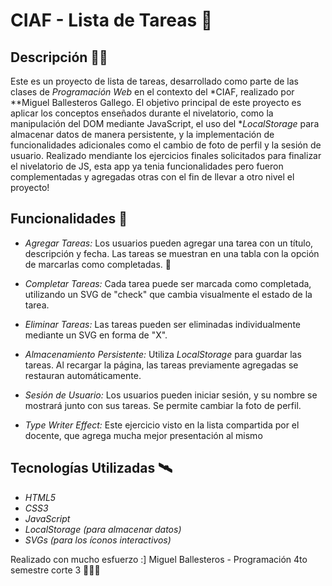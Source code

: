 # CIAF - Lista de Tareas 👾

## Descripción 🧑‍💻

Este es un proyecto de lista de tareas, desarrollado como parte de las clases de *Programación Web* en el contexto del *CIAF, realizado por **Miguel Ballesteros Gallego. El objetivo principal de este proyecto es aplicar los conceptos enseñados durante el nivelatorio, como la manipulación del DOM mediante JavaScript,  el uso del **LocalStorage* para almacenar datos de manera persistente, y la implementación de funcionalidades adicionales como el cambio de foto de perfil y la sesión de usuario. Realizado mendiante los ejercicios finales solicitados para finalizar el nivelatorio de JS, esta app ya tenia funcionalidades pero fueron complementadas y agregadas otras con el fin de llevar a otro nivel el proyecto!

## Funcionalidades 🚩

- *Agregar Tareas:* Los usuarios pueden agregar una tarea con un título, descripción y fecha. Las tareas se muestran en una tabla con la opción de marcarlas como completadas. 📓
  
- *Completar Tareas:* Cada tarea puede ser marcada como completada, utilizando un SVG de "check" que cambia visualmente el estado de la tarea.
  
- *Eliminar Tareas:* Las tareas pueden ser eliminadas individualmente mediante un SVG en forma de "X".

- *Almacenamiento Persistente:* Utiliza *LocalStorage* para guardar las tareas. Al recargar la página, las tareas previamente agregadas se restauran automáticamente.

- *Sesión de Usuario:* Los usuarios pueden iniciar sesión, y su nombre se mostrará junto con sus tareas. Se permite cambiar la foto de perfil.
  
- *Type Writer Effect:* Este ejercicio visto en la lista compartida por el docente, que agrega mucha mejor presentación al mismo

## Tecnologías Utilizadas 🛰 

- *HTML5*
- *CSS3*
- *JavaScript*
- *LocalStorage (para almacenar datos)*
- *SVGs (para los íconos interactivos)*

Realizado con mucho esfuerzo :]
Miguel Ballesteros - Programación 4to semestre corte 3 👨‍🚀🚩
